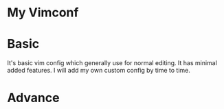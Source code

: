 
# My Vimconf


# Basic

It's basic vim config which generally use for normal editing. It has minimal added features.
I will add my own custom config by time to time.

# Advance
